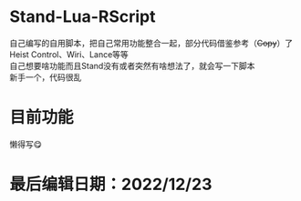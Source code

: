 # Stand-Lua-RScript

自己编写的自用脚本，把自己常用功能整合一起，部分代码借鉴参考（~~Copy~~）了 Heist Control、Wiri、Lance等等  
自己想要啥功能而且Stand没有或者突然有啥想法了，就会写一下脚本  
新手一个，代码很乱  



# 目前功能	

懒得写😋	



# 最后编辑日期：2022/12/23	

